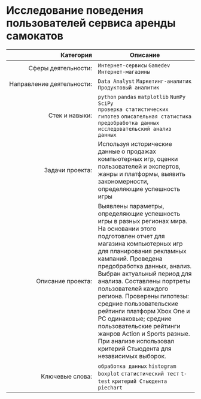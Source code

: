 # Исследование поведения пользователей сервиса аренды самокатов

| Категория               | Описание |
| --------------------: | ---|
|Сферы&nbsp;деятельности:| `Интернет-сервисы` `Gamedev` `Интернет-магазины`|
|Направление&nbsp;деятельности:| `Data Analyst` `Маркетинг-аналитик` `Продуктовый аналитик`|
|Стек&nbsp;и&nbsp;навыки:|`python` `pandas` `matplotlib` `NumPy` `SciPy` <br/> `проверка статистических гипотез` `описательная статистика` <br/>`предобработка данных` `исследовательский анализ данных`|
|Задачи&nbsp;проекта:|Используя исторические данные о продажах компьютерных игр, оценки пользователей и экспертов, жанры и платформы, выявить закономерности, определяющие успешность игры|
|Описание&nbsp;проекта:|Выявлены параметры, определяющие успешность игры в разных регионах мира. На основании этого подготовлен отчет для магазина компьютерных игр для планирования рекламных кампаний. Проведена предобработка данных, анализ. Выбран актуальный период для анализа. Составлены портреты пользователей каждого региона. Проверены гипотезы: средние пользовательские рейтинги платформ Xbox One и PC одинаковые; средние пользовательские рейтинги жанров Action и Sports разные. При анализе использовал критерий Стьюдента для независимых выборок.|
|Ключевые&nbsp;слова:|`обработка данных` `histogram` `boxplot` `статистический тест` `t-test` `критерий Стьюдента` `piechart`|

